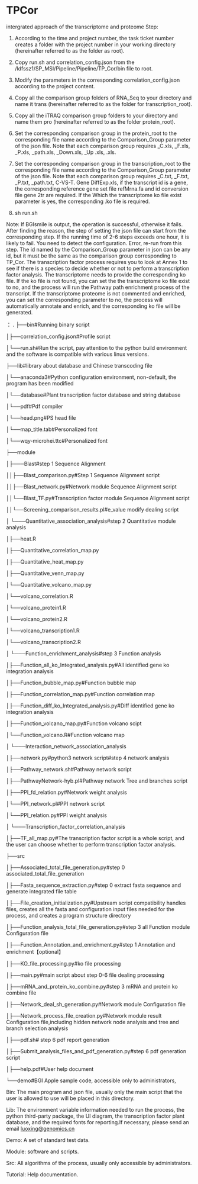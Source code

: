 # TPCor
intergrated approach of the transcriptome and proteome 
Step:
1. According to the time and project number, the task ticket number creates a folder with the project number in your working directory (hereinafter referred to as the folder as root).

2. Copy run.sh and correlation_config.json from the /ldfssz1/SP_MSI/Pipeline/Pipeline/TP_Cor/bin file to root.

3. Modify the parameters in the corresponding correlation_config.json according to the project content.

4. Copy all the comparison group folders of RNA_Seq to your directory and name it trans (hereinafter referred to as the folder for transcription_root).

5. Copy all the iTRAQ comparison group folders to your directory and name them pro (hereinafter referred to as the folder protein_root).

6. Set the corresponding comparison group in the protein_root to the corresponding file name according to the Comparison_Group parameter of the json file. Note that each comparison group requires _C.xls, _F.xls, _P.xls, _path.xls, _Down.xls, _Up .xls, .xls.

7. Set the corresponding comparison group in the transcription_root to the corresponding file name according to the Comparison_Group parameter of the json file. Note that each comparison group requires _C.txt, _F.txt, _P.txt, _path.txt, C-VS-T. Gene DiffExp.xls, if the transcript id is a gene, the corresponding reference gene set file refMrna.fa and id conversion file gene 2tr are required. If the Which the transcriptome ko file exist parameter is yes, the corresponding .ko file is required.

8. sh run.sh 

Note: If BGIsmile is output, the operation is successful, otherwise it fails. After finding the reason, the step of setting the json file can start from the corresponding step. If the running time of 2-6 steps exceeds one hour, it is likely to fail. You need to detect the configuration. Error, re-run from this step. The id named by the Comparison_Group parameter in json can be any id, but it must be the same as the comparison group corresponding to TP_Cor. The transcription factor process requires you to look at Annex 1 to see if there is a species to decide whether or not to perform a transcription factor analysis. The transcriptome needs to provide the corresponding ko file. If the ko file is not found, you can set the the transcriptome ko file exist to no, and the process will run the Pathway path enrichment process of the transcript. If the transcriptome proteome is not commented and enriched, you can set the corresponding parameter to no, the process will automatically annotate and enrich, and the corresponding ko file will be generated.

：
.
├──bin#Running binary script

│├──correlation_config.json#Profile script

│└──run.sh#Run the script, pay attention to the python build environment and the software is compatible with various linux versions.

├──lib#library about database and Chinese transcoding file

│└──anaconda3#Python configuration environment, non-default, the program has been modified

│└──database#Plant transcription factor database and string database

│└──pdf#Pdf compiler

│└──head.png#PS head file

│└──map_title.tab#Personalized font

│└──wqy-microhei.ttc#Personalized font

├──module

│├───Blast#step 1 Sequence Alignment

││├──Blast_comparison.py#Step 1 Sequence Alignment script

││├──Blast_network.py#Network module Sequence Alignment script

││└──Blast_TF.py#Transcription factor module Sequence Alignment script

││└──Screening_comparison_results.pl#e_value modify dealing script

│	└───Quantitative_association_analysis#step 2 Quantitative module analysis

│├──heat.R

│├──Quantitative_correlation_map.py

│├──Quantitative_heat_map.py

│├──Quantitative_venn_map.py

│└──Quantitative_volcano_map.py

│└──volcano_correlation.R

│└──volcano_protein1.R

│└──volcano_protein2.R

│└──volcano_transcription1.R

│└──volcano_transcription2.R

│	└───Function_enrichment_analysis#step 3 Function analysis

│├──Function_all_ko_Integrated_analysis.py#All identified gene ko integration analysis

│├──Function_bubble_map.py#Function bubble map

│├──Function_correlation_map.py#Function correlation map

│├──Function_diff_ko_Integrated_analysis.py#Diff identified gene ko integration analysis

│├──Function_volcano_map.py#Function volcano scipt

│└──Function_volcano.R#Function volcano map

│	└───Interaction_network_association_analysis	

│├──network.py#python3 network script#step 4 network analysis

│├──Pathway_network.sh#Pathway network script

│├──PathwayNetwork-hyb.pl#Pathway network Tree and branches script

│├──PPI_fd_relation.py#Network weight analysis

│└──PPI_network.pl#PPI network script

│└──PPI_relation.py#PPI weight analysis

│	└───Transcription_factor_correlation_analysis	

│├──TF_all_map.py#The transcription factor script is a whole script, and the user can choose whether to perform transcription factor analysis.

├──src

│├──Associated_total_file_generation.py#step 0 associated_total_file_generation

│├──Fasta_sequence_extraction.py#step 0 extract fasta sequence and generate integrated file table

│├──File_creation_initialization.py#Upstream script compatibility handles files, creates all the fasta and configuration input files needed for the process, and creates a program structure directory

│├──Function_analysis_total_file_generation.py#step 3 all Function module Configuration file

│├──Function_Annotation_and_enrichment.py#step 1 Annotation and enrichment【optional】

│├──KO_file_processing.py#ko file processing

│├──main.py#main script about step 0-6 file dealing processing

│├──mRNA_and_protein_ko_combine.py#step 3 mRNA and protein ko combine file

│├──Network_deal_sh_generation.py#Network module Configuration file

│├──Network_process_file_creation.py#Network  module result Configuration file,including hidden network node analysis and tree and branch selection analysis

│├──pdf.sh# step 6 pdf report generation

│├──Submit_analysis_files_and_pdf_generation.py#step 6 pdf generation script

│├──help.pdf#User help document

└──demo#BGI Apple sample code, accessible only to administrators,


Bin: The main program and json file, usually only the main script that the user is allowed to use will be placed in this directory.

Lib: The environment variable information needed to run the process, the python third-party package, the UI diagram, the transcription factor plant database, and the required fonts for reporting.If necessary, please send an email luoxing@genomics.cn

Demo: A set of standard test data.

Module: software and scripts.

Src: All algorithms of the process, usually only accessible by administrators.

Tutorial: Help documentation.
